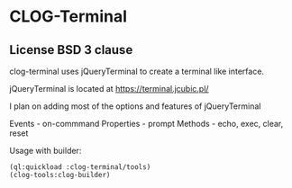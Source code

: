 # CLOG-Terminal

## License BSD 3 clause

clog-terminal uses jQueryTerminal to create a terminal like interface.

jQueryTerminal is located at https://terminal.jcubic.pl/

I plan on adding most of the options and features of jQueryTerminal

Events - on-commmand
Properties - prompt
Methods - echo, exec, clear, reset

Usage with builder:

```
(ql:quickload :clog-terminal/tools)
(clog-tools:clog-builder)
```

